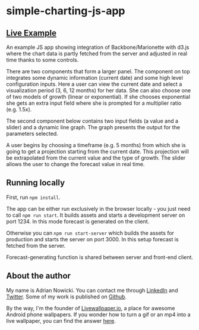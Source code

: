 # simple-charting-js-app

## [Live Example](https://ardi-n.github.io/simple-charting-js-app/public/index.html)

An example JS app showing integration of Backbone/Marionette with d3.js where the chart data is partly fetched from the server and adjusted in real time thanks to some controls.

There are two components that form a larger panel. The component on top integrates some dynamic information (current date) and some high level configuration inputs. Here a user can view the current date and select a visualization period (3, 6, 12 months) for her data. She can also choose one of two models of growth (linear or exponential). If she chooses exponential she gets an extra input field where she is prompted for a multiplier ratio (e.g. 1.5x).

The second component below contains two input fields (a value and a slider) and a dynamic line graph. The graph presents the output for the parameters selected.

A user begins by choosing a timeframe (e.g. 5 months) from which she is going to get a projection starting from the current date. This projection will be extrapolated from the current value and the type of growth. The slider allows the user to change the forecast value in real time.

## Running locally

First, run `npm install`.

The app can be either run exclusively in the browser locally - you just need to call `npm run start`. It builds assets and starts a development server on port 1234. In this mode forecast is generated on the client.

Otherwise you can `npm run start-server` which builds the assets for production
and starts the server on port 3000. In this setup forecast is fetched from the server.

Forecast-generating function is shared between server and front-end client.

## About the author

My name is Adrian Nowicki. You can contact me through 
[LinkedIn](https://www.linkedin.com/in/adriannowicki/)
and [Twitter](https://twitter.com/MeNowicki). 
Some of my work is published on [Github](https://github.com/ardi-n).

By the way, I'm the founder of 
[Livewallpaper.io](https://www.livewallpaper.io),
a place for awesome Android phone wallpapers. If you wonder how to turn
a gif or an mp4 into a live wallpaper, 
you can find the answer [here](https://www.livewallpaper.io/how-it-works).
